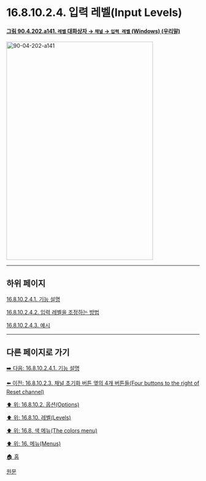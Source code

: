 # 16.8.10.2.4. 입력 레벨(Input Levels)

<a id="90-04-202-a141"></a>

#### [그림 90.4.202.a141. `레벨` 대화상자 → `채널` → `입력 레벨` (Windows) (우리말)](./90-04-0202-levels.md#90-04-202-a141)
<img width="382" height="570" alt="90-04-202-a141" src="https://github.com/user-attachments/assets/ccfb7226-d3bf-4284-b1bb-635cbcabad67" />


***

## 하위 페이지

[16.8.10.2.4.1. 기능 설명](./16-08-10-02-04-01-description.md)

[16.8.10.2.4.2. 입력 레벨을 조정하는 방법](./16-08-10-02-04-02-adjust_input_level.md)

[16.8.10.2.4.3. 예시](./16-08-10-02-04-03-example.md)

***

## 다른 페이지로 가기

[➡️ 다음: 16.8.10.2.4.1. 기능 설명](./16-08-10-02-04-01-description.md)

[⬅️ 이전: 16.8.10.2.3. 채널 초기화 버튼 옆의 4개 버튼들(Four buttons to the right of Reset channel)](./16-08-10-02-03-four_buttons_to_the_right_of_reset_channel.md)

[⬆️ 위: 16.8.10.2. 옵션(Options)](./16-08-10-02-00-options.md)

[⬆️ 위: 16.8.10. 레벨(Levels)](./16-08-10-00-levels.md)

[⬆️ 위: 16.8. 색 메뉴(The colors menu)](./16-08-00-the-colors-menu.md)

[⬆️ 위: 16. 메뉴(Menus)](./16-00-menus.md)

[🏠 홈](./00-home.md)

[원문](https://docs.gimp.org/2.10/ko/gimp-tool-levels.html#idm31082)